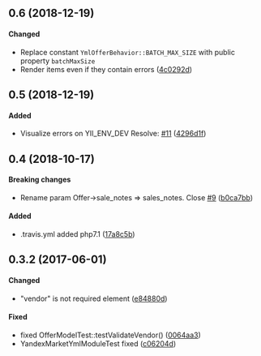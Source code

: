 ## 0.6 (2018-12-19)

#### Changed
* Replace constant `YmlOfferBehavior::BATCH_MAX_SIZE` with public property `batchMaxSize` 
* Render items even if they contain errors ([4c0292d](https://github.com/corpsepk/yii2-yandex-market-yml/commit/4c0292d))



## 0.5 (2018-12-19)

#### Added
* Visualize errors on YII_ENV_DEV Resolve: [#11](https://github.com/corpsepk/yii2-yandex-market-yml/issues/11) ([4296d1f](https://github.com/corpsepk/yii2-yandex-market-yml/commit/4296d1f))



## 0.4 (2018-10-17)


#### Breaking changes
* Rename param Offer->sale_notes => sales_notes. Close [#9](https://github.com/corpsepk/yii2-yandex-market-yml/issues/9) ([b0ca7bb](https://github.com/corpsepk/yii2-yandex-market-yml/commit/b0ca7bb))

#### Added
* .travis.yml added php7.1 ([17a8c5b](https://github.com/corpsepk/yii2-yandex-market-yml/commit/17a8c5b))




## 0.3.2 (2017-06-01)

#### Changed
* "vendor" is not required element ([e84880d](https://github.com/corpsepk/yii2-yandex-market-yml/commit/e84880d))

#### Fixed
* fixed OfferModelTest::testValidateVendor() ([0064aa3](https://github.com/corpsepk/yii2-yandex-market-yml/commit/0064aa3))
* YandexMarketYmlModuleTest fixed ([c06204d](https://github.com/corpsepk/yii2-yandex-market-yml/commit/c06204d))